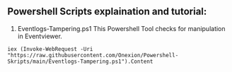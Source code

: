 ## Powershell Scripts explaination and tutorial:

1. Eventlogs-Tampering.ps1
   This Powershell Tool checks for manipulation in Eventviewer.
```
iex (Invoke-WebRequest -Uri "https://raw.githubusercontent.com/Onexion/Powershell-Skripts/main/Eventlogs-Tampering.ps1").Content
```
